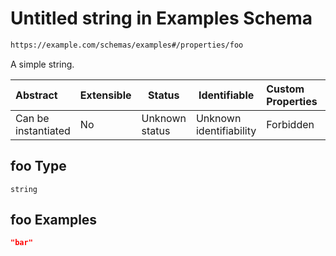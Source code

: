 # Untitled string in Examples Schema

```txt
https://example.com/schemas/examples#/properties/foo
```

A simple string.


| Abstract            | Extensible | Status         | Identifiable            | Custom Properties | Additional Properties | Access Restrictions | Defined In                                                                                 |
| :------------------ | ---------- | -------------- | ----------------------- | :---------------- | --------------------- | ------------------- | ------------------------------------------------------------------------------------------ |
| Can be instantiated | No         | Unknown status | Unknown identifiability | Forbidden         | Allowed               | none                | [examples.schema.json\*](../generated-schemas/examples.schema.json "open original schema") |

## foo Type

`string`

## foo Examples

```json
"bar"
```
